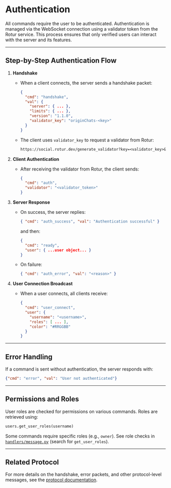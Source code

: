 # Authentication

All commands require the user to be authenticated. Authentication is managed via the WebSocket connection using a validator token from the Rotur service. This process ensures that only verified users can interact with the server and its features.

---

## Step-by-Step Authentication Flow

1. **Handshake**
   - When a client connects, the server sends a handshake packet:

     ```json
     {
       "cmd": "handshake",
       "val": {
         "server": { ... },
         "limits": { ... },
         "version": "1.1.0",
         "validator_key": "originChats-<key>"
       }
     }
     ```

   - The client uses `validator_key` to request a validator from Rotur:

     ```txt
     https://social.rotur.dev/generate_validator?key=<validator_key>&auth=<roturToken>
     ```

2. **Client Authentication**
   - After receiving the validator from Rotur, the client sends:

     ```json
     {
       "cmd": "auth",
       "validator": "<validator_token>"
     }
     ```

3. **Server Response**
   - On success, the server replies:

     ```json
     { "cmd": "auth_success", "val": "Authentication successful" }
     ```

     and then:

     ```json
     {
       "cmd": "ready",
       "user": { ...user object... }
     }
     ```

   - On failure:

     ```json
     { "cmd": "auth_error", "val": "<reason>" }
     ```

4. **User Connection Broadcast**
   - When a user connects, all clients receive:

     ```json
     {
       "cmd": "user_connect",
       "user": {
         "username": "<username>",
         "roles": [ ... ],
         "color": "#RRGGBB"
       }
     }
     ```

---

## Error Handling

If a command is sent without authentication, the server responds with:

```json
{"cmd": "error", "val": "User not authenticated"}
```

---

## Permissions and Roles

User roles are checked for permissions on various commands. Roles are retrieved using:

```python
users.get_user_roles(username)
```

Some commands require specific roles (e.g., `owner`). See role checks in [`handlers/message.py`](../../handlers/message.py) (search for `get_user_roles`).

---

## Related Protocol

For more details on the handshake, error packets, and other protocol-level messages, see the [protocol documentation](../protocol.md).
